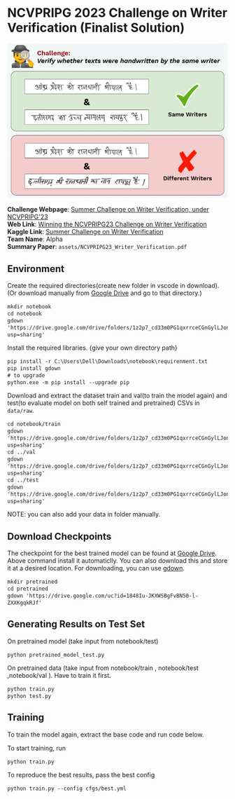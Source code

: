 # NCVPRIPG 2023 Challenge on Writer Verification (Finalist Solution)

![intro image](assets/img.png)

**Challenge Webpage**: [Summer Challenge on Writer Verification, under NCVPRIPG'23](https://vl2g.github.io/challenges/wv2023)  
**Web Link**: [Winning the NCVPRIPG23 Challenge on Writer Verification](https://mohitsharma-iitj.github.io/NCVPRIPG2023_Writer_Verification/)  
**Kaggle Link**: [Summer Challenge on Writer Verification](https://www.kaggle.com/competitions/summer-challenge-on-writer-verification23-finale/leaderboard)  
**Team Name**: Alpha  
**Summary Paper**: `assets/NCVPRIPG23_Writer_Verification.pdf`


## Environment

Create the required directories(create new folder in vscode in download).(Or download manually from [Google Drive](https://drive.google.com/drive/folders/1z2p7_cd33m0PG1qxrrceCGnGylLJonSy?usp=sharing) and go to that directory.)
```shell
mkdir notebook
cd notebook
gdown 'https://drive.google.com/drive/folders/1z2p7_cd33m0PG1qxrrceCGnGylLJonSy?usp=sharing'
```

Install the required libraries. {give your own directory path}
```shell
pip install -r C:\Users\Dell\Downloads\notebook\requirenment.txt
pip install gdown
# to upgrade
python.exe -m pip install --upgrade pip
```

Download and extract the dataset train and val(to train the model again) and test(to evaluate model on both self trained and pretrained) CSVs in `data/raw`.
```shell
cd notebook/train
gdown 'https://drive.google.com/drive/folders/1z2p7_cd33m0PG1qxrrceCGnGylLJonSy?usp=sharing'
cd ../val
gdown 'https://drive.google.com/drive/folders/1z2p7_cd33m0PG1qxrrceCGnGylLJonSy?usp=sharing'
cd ../test
gdown 'https://drive.google.com/drive/folders/1z2p7_cd33m0PG1qxrrceCGnGylLJonSy?usp=sharing'
```
NOTE: you can also add your data in folder manually.

## Download Checkpoints
The checkpoint for the best trained model can be found at [Google Drive](https://drive.google.com/drive/folders/1AAAuh62G2LHKOPOJvhUkUuC7w6SMKvzI?usp=sharing). Above command install it automaticlly. You can also download this and store it at a desired location. For downloading, you can use [gdown](https://github.com/wkentaro/gdown).

```shell
mkdir pretrained
cd pretrained
gdown 'https://drive.google.com/uc?id=1848Iu-JKXWSBgFvBN50-l-ZXXKgqkRJf'
```

## Generating Results on Test Set
On pretrained model (take input from notebook/test)
```shell
python pretrained_model_test.py 
```
On pretrained data (take input from notebook/train , notebook/test ,notebook/val ).
Have to train it first.
```shell
python train.py 
python test.py 
```

## Training

To train the model again, extract the base code and run code below.

To start training, run
```shell
python train.py
```

To reproduce the best results, pass the best config
```shell
python train.py --config cfgs/best.yml
```
